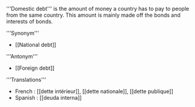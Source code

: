 '''Domestic debt''' is the amount of money a country has to pay to people from the same country. This amount is mainly made off the bonds and interests of bonds.

'''Synonym'''

* [[National debt]]

'''Antonym'''

* [[Foreign debt]]

'''Translations'''

* French : [[dette intérieur]], [[dette nationale]], [[dette publique]]
* Spanish : [[deuda interna]]